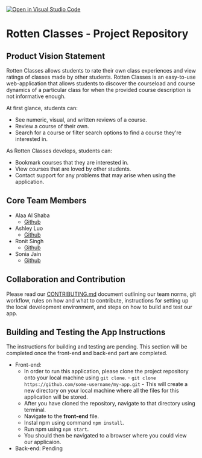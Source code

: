 [![Open in Visual Studio Code](https://classroom.github.com/assets/open-in-vscode-c66648af7eb3fe8bc4f294546bfd86ef473780cde1dea487d3c4ff354943c9ae.svg)](https://classroom.github.com/online_ide?assignment_repo_id=8730811&assignment_repo_type=AssignmentRepo)
# Rotten Classes - Project Repository

## Product Vision Statement

Rotten Classes allows students to rate their own class experiences and view ratings of classes made by other students. Rotten Classes is an easy-to-use web-application that allows students to discover the courseload and course dynamics of a particular class for when the provided course description is not informative enough. 

At first glance, students can:
* See numeric, visual, and written reviews of a course.
* Review a course of their own.
* Search for a course or filter search options to find a course they're interested in. 

As Rotten Classes develops, students can:
* Bookmark courses that they are interested in.
* View courses that are loved by other students.
* Contact support for any problems that may arise when using the application.

## Core Team Members

- Alaa Al Shaba
  - [Github](https://github.com/alaaals)
- Ashley Luo
  - [Github](https://github.com/luoashley)
- Ronit Singh
  - [Github](https://github.com/4ur1X)
- Sonia Jain
  - [Github](https://github.com/soniaj245)

## Collaboration and Contribution

Please read  our [CONTRIBUTING.md](./CONTRIBUTING.md) document outlining our team norms, git workflow, rules on how and what to contribute, instructions for setting up the local development environment, and steps on how to build and test our app.

## Building and Testing the App Instructions

The instructions for building and testing are pending. This section will be completed once the front-end and back-end part are completed.

* Front-end: 
    - In order to run this application, please clone the project repository onto your local machine using `git clone`.
          - `git clone https://github.com/some-username/my-app.git`
          - This will create a new directory on your local machine where all the files for this application will be stored.
    - After you have cloned the repository, navigate to that directory using terminal.
    - Navigate to the **front-end** file.
    - Instal npm using command `npm install`.
    - Run npm using `npm start`.
    - You should then be navigated to a browser where you could view our applicaion.
* Back-end: Pending
